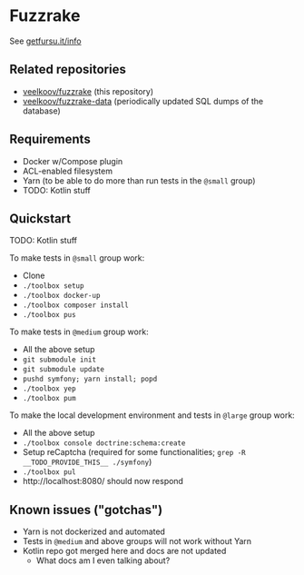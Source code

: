 # Fuzzrake

See [getfursu.it/info](https://getfursu.it/info)


## Related repositories

* [veelkoov/fuzzrake](https://github.com/veelkoov/fuzzrake) (this repository)
* [veelkoov/fuzzrake-data](https://github.com/veelkoov/fuzzrake-data) (periodically updated SQL dumps of the database)


## Requirements

* Docker w/Compose plugin
* ACL-enabled filesystem
* Yarn (to be able to do more than run tests in the `@small` group)
* TODO: Kotlin stuff


## Quickstart


TODO: Kotlin stuff

To make tests in `@small` group work:

* Clone
* `./toolbox setup`
* `./toolbox docker-up`
* `./toolbox composer install`
* `./toolbox pus`

To make tests in `@medium` group work:
* All the above setup
* `git submodule init`
* `git submodule update`
* `pushd symfony; yarn install; popd`
* `./toolbox yep`
* `./toolbox pum`

To make the local development environment and tests in `@large` group work:
* All the above setup
* `./toolbox console doctrine:schema:create`
* Setup reCaptcha (required for some functionalities; `grep -R __TODO_PROVIDE_THIS__ ./symfony`)
* `./toolbox pul`
* http://localhost:8080/ should now respond


## Known issues ("gotchas")

* Yarn is not dockerized and automated
* Tests in `@medium` and above groups will not work without Yarn
* Kotlin repo got merged here and docs are not updated
  * What docs am I even talking about?
